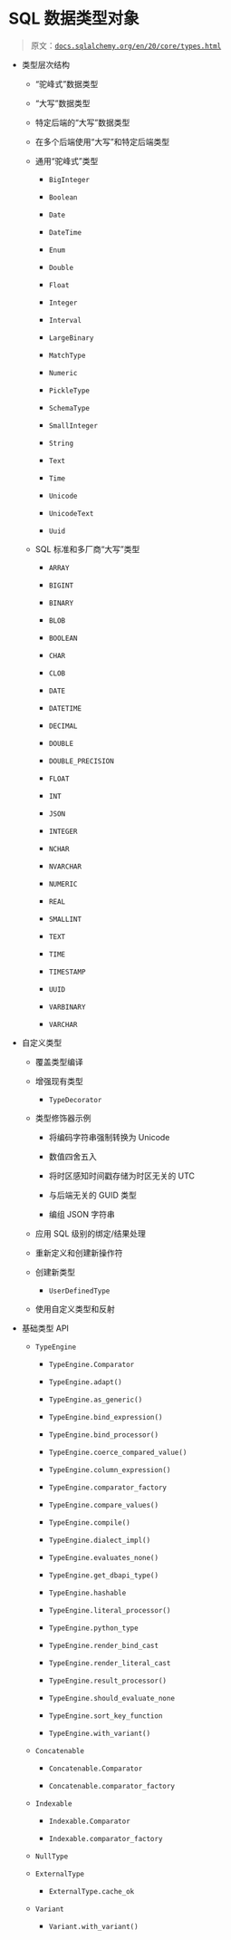 # SQL 数据类型对象

> 原文：[`docs.sqlalchemy.org/en/20/core/types.html`](https://docs.sqlalchemy.org/en/20/core/types.html)

*   类型层次结构

    +   “驼峰式”数据类型

    +   “大写”数据类型

    +   特定后端的“大写”数据类型

    +   在多个后端使用“大写”和特定后端类型

    +   通用“驼峰式”类型

        +   `BigInteger`

        +   `Boolean`

        +   `Date`

        +   `DateTime`

        +   `Enum`

        +   `Double`

        +   `Float`

        +   `Integer`

        +   `Interval`

        +   `LargeBinary`

        +   `MatchType`

        +   `Numeric`

        +   `PickleType`

        +   `SchemaType`

        +   `SmallInteger`

        +   `String`

        +   `Text`

        +   `Time`

        +   `Unicode`

        +   `UnicodeText`

        +   `Uuid`

    +   SQL 标准和多厂商“大写”类型

        +   `ARRAY`

        +   `BIGINT`

        +   `BINARY`

        +   `BLOB`

        +   `BOOLEAN`

        +   `CHAR`

        +   `CLOB`

        +   `DATE`

        +   `DATETIME`

        +   `DECIMAL`

        +   `DOUBLE`

        +   `DOUBLE_PRECISION`

        +   `FLOAT`

        +   `INT`

        +   `JSON`

        +   `INTEGER`

        +   `NCHAR`

        +   `NVARCHAR`

        +   `NUMERIC`

        +   `REAL`

        +   `SMALLINT`

        +   `TEXT`

        +   `TIME`

        +   `TIMESTAMP`

        +   `UUID`

        +   `VARBINARY`

        +   `VARCHAR`

+   自定义类型

    +   覆盖类型编译

    +   增强现有类型

        +   `TypeDecorator`

    +   类型修饰器示例

        +   将编码字符串强制转换为 Unicode

        +   数值四舍五入

        +   将时区感知时间戳存储为时区无关的 UTC

        +   与后端无关的 GUID 类型

        +   编组 JSON 字符串

    +   应用 SQL 级别的绑定/结果处理

    +   重新定义和创建新操作符

    +   创建新类型

        +   `UserDefinedType`

    +   使用自定义类型和反射

+   基础类型 API

    +   `TypeEngine`

        +   `TypeEngine.Comparator`

        +   `TypeEngine.adapt()`

        +   `TypeEngine.as_generic()`

        +   `TypeEngine.bind_expression()`

        +   `TypeEngine.bind_processor()`

        +   `TypeEngine.coerce_compared_value()`

        +   `TypeEngine.column_expression()`

        +   `TypeEngine.comparator_factory`

        +   `TypeEngine.compare_values()`

        +   `TypeEngine.compile()`

        +   `TypeEngine.dialect_impl()`

        +   `TypeEngine.evaluates_none()`

        +   `TypeEngine.get_dbapi_type()`

        +   `TypeEngine.hashable`

        +   `TypeEngine.literal_processor()`

        +   `TypeEngine.python_type`

        +   `TypeEngine.render_bind_cast`

        +   `TypeEngine.render_literal_cast`

        +   `TypeEngine.result_processor()`

        +   `TypeEngine.should_evaluate_none`

        +   `TypeEngine.sort_key_function`

        +   `TypeEngine.with_variant()`

    +   `Concatenable`

        +   `Concatenable.Comparator`

        +   `Concatenable.comparator_factory`

    +   `Indexable`

        +   `Indexable.Comparator`

        +   `Indexable.comparator_factory`

    +   `NullType`

    +   `ExternalType`

        +   `ExternalType.cache_ok`

    +   `Variant`

        +   `Variant.with_variant()`
